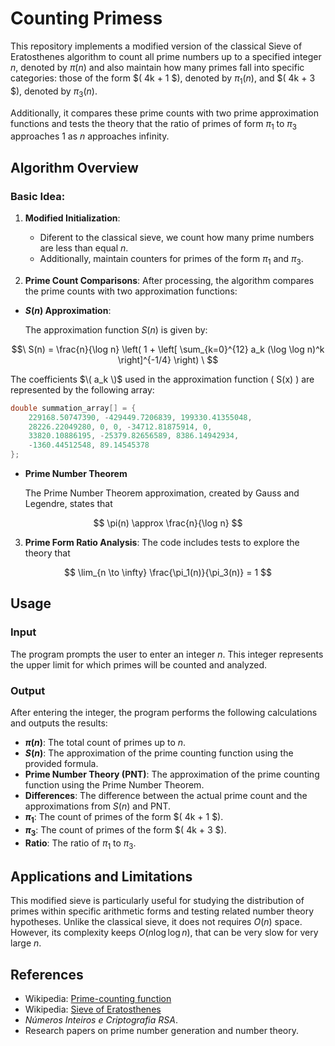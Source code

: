# Counting Primess

This repository implements a modified version of the classical Sieve of Eratosthenes algorithm to count all prime numbers up to a specified integer $n$, denoted by $\pi(n)$  and also maintain how many primes fall into specific categories: those of the form $( 4k + 1 $), denoted by $\pi_1(n)$, and $( 4k + 3 $), denoted by $\pi_3(n)$.

Additionally, it compares these prime counts with two prime approximation functions and tests the theory that the ratio of primes of form $\pi_1$ to $\pi_3$ approaches 1 as $n$ approaches infinity.

## Algorithm Overview

### Basic Idea:

1. **Modified Initialization**:
   - Diferent to the classical sieve, we count how many prime numbers are less than equal $n$.
   - Additionally, maintain counters for primes of the form $\pi_1$ and $\pi_3$.

2. **Prime Count Comparisons**:
   After processing, the algorithm compares the prime counts with two approximation functions:

  - **$S(n)$ Approximation**:
     
      The approximation function  $S(n)$ is given by:
    

$$\ S(n) = \frac{n}{\log n} \left( 1 + \left[ \sum_{k=0}^{12} a_k (\log \log n)^k \right]^{-1/4} \right) \ $$

  The coefficients $\( a_k \)$ used in the approximation function \( S(x) \) are represented by the following array:

```cpp
double summation_array[] = {
    229168.50747390, -429449.7206839, 199330.41355048,
    28226.22049280, 0, 0, -34712.81875914, 0,
    33820.10886195, -25379.82656589, 8386.14942934,
    -1360.44512548, 89.14545378
};
```
  - **Prime Number Theorem**
  
      The Prime Number Theorem approximation, created by Gauss and Legendre, states that

    
$$ \pi(n) \approx  \frac{n}{\log n} $$


3. **Prime Form Ratio Analysis**:
The code includes tests to explore the theory that

$$ \lim_{n \to \infty} \frac{\pi_1(n)}{\pi_3(n)} = 1 $$


## Usage

### Input

The program prompts the user to enter an integer $n$. This integer represents the upper limit for which primes will be counted and analyzed.


### Output

After entering the integer, the program performs the following calculations and outputs the results:

- **$π(n)$**: The total count of primes up to $n$.
- **$S(n)$**: The approximation of the prime counting function using the provided formula.
- **Prime Number Theory (PNT)**: The approximation of the prime counting function using the Prime Number Theorem.
- **Differences**: The difference between the actual prime count and the approximations from $S(n)$ and PNT.
- **$\pi_1$**: The count of primes of the form $( 4k + 1 $).
- **$\pi_3$**: The count of primes of the form $( 4k + 3 $).
- **Ratio**: The ratio of $\pi_1$ to $\pi_3$.

## Applications and Limitations

This modified sieve is particularly useful for studying the distribution of primes within specific arithmetic forms and testing related number theory hypotheses. Unlike the classical sieve, it does not requires $O(n)$ space. However, its complexity keeps $O(n \log \log n)$, that can be very slow for very large $n$.

## References

- Wikipedia: [Prime-counting function](https://en.wikipedia.org/wiki/Prime-counting_function)
- Wikipedia: [Sieve of Eratosthenes](https://en.wikipedia.org/wiki/Sieve_of_Eratosthenes)
- *Números Inteiros e Criptografia RSA*.
- Research papers on prime number generation and number theory.
